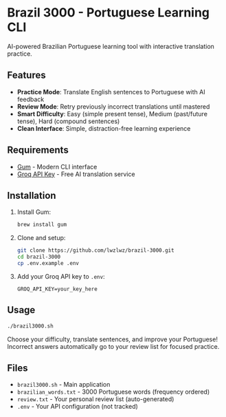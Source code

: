 # Brazil 3000 - Portuguese Learning CLI

AI-powered Brazilian Portuguese learning tool with interactive translation practice.

## Features

- **Practice Mode**: Translate English sentences to Portuguese with AI feedback
- **Review Mode**: Retry previously incorrect translations until mastered
- **Smart Difficulty**: Easy (simple present tense), Medium (past/future tense), Hard (compound sentences)
- **Clean Interface**: Simple, distraction-free learning experience

## Requirements

- [Gum](https://github.com/charmbracelet/gum) - Modern CLI interface
- [Groq API Key](https://console.groq.com/) - Free AI translation service

## Installation

1. Install Gum:
   ```bash
   brew install gum
   ```

2. Clone and setup:
   ```bash
   git clone https://github.com/lwzlwz/brazil-3000.git
   cd brazil-3000
   cp .env.example .env
   ```

3. Add your Groq API key to `.env`:
   ```
   GROQ_API_KEY=your_key_here
   ```

## Usage

```bash
./brazil3000.sh
```

Choose your difficulty, translate sentences, and improve your Portuguese! Incorrect answers automatically go to your review list for focused practice.

## Files

- `brazil3000.sh` - Main application
- `brazilian_words.txt` - 3000 Portuguese words (frequency ordered)  
- `review.txt` - Your personal review list (auto-generated)
- `.env` - Your API configuration (not tracked)